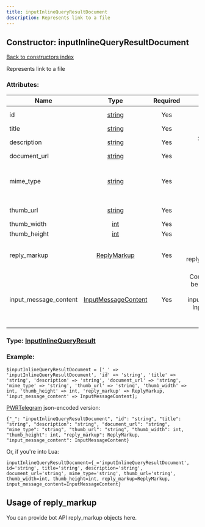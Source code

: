 ```yaml
---
title: inputInlineQueryResultDocument
description: Represents link to a file
---
```

## Constructor: inputInlineQueryResultDocument  
[Back to constructors index](index.md)



Represents link to a file

### Attributes:

| Name     |    Type       | Required | Description |
|----------|:-------------:|:--------:|------------:|
|id|[string](../types/string.md) | Yes|Unique identifier of this result|
|title|[string](../types/string.md) | Yes|Title of the result|
|description|[string](../types/string.md) | Yes|Short description of the result, if known|
|document\_url|[string](../types/string.md) | Yes|Url of the file|
|mime\_type|[string](../types/string.md) | Yes|MIME type of the file content, only “application/pdf” and “application/zip” are allowed now|
|thumb\_url|[string](../types/string.md) | Yes|Url of the file thumb, if exists|
|thumb\_width|[int](../types/int.md) | Yes|Width of the thumb|
|thumb\_height|[int](../types/int.md) | Yes|Height of the thumb|
|reply\_markup|[ReplyMarkup](../types/ReplyMarkup.md) | Yes|Message reply markup, should be of type replyMarkupInlineKeyboard or null|
|input\_message\_content|[InputMessageContent](../types/InputMessageContent.md) | Yes|Content of the message to be sent, should be of type inputMessageText or inputMessageDocument or InputMessageLocation or InputMessageVenue or InputMessageContact|



### Type: [InputInlineQueryResult](../types/InputInlineQueryResult.md)


### Example:

```
$inputInlineQueryResultDocument = ['_' => 'inputInlineQueryResultDocument', 'id' => 'string', 'title' => 'string', 'description' => 'string', 'document_url' => 'string', 'mime_type' => 'string', 'thumb_url' => 'string', 'thumb_width' => int, 'thumb_height' => int, 'reply_markup' => ReplyMarkup, 'input_message_content' => InputMessageContent];
```  

[PWRTelegram](https://pwrtelegram.xyz) json-encoded version:

```
{"_": "inputInlineQueryResultDocument", "id": "string", "title": "string", "description": "string", "document_url": "string", "mime_type": "string", "thumb_url": "string", "thumb_width": int, "thumb_height": int, "reply_markup": ReplyMarkup, "input_message_content": InputMessageContent}
```


Or, if you're into Lua:  


```
inputInlineQueryResultDocument={_='inputInlineQueryResultDocument', id='string', title='string', description='string', document_url='string', mime_type='string', thumb_url='string', thumb_width=int, thumb_height=int, reply_markup=ReplyMarkup, input_message_content=InputMessageContent}

```



## Usage of reply_markup

You can provide bot API reply_markup objects here.  


